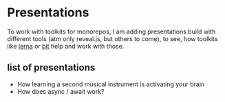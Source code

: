 # Presentations

To work with toolkits for monorepos, I am adding presentations build with different tools (atm only reveal.js, but others to come), to see, how toolkits like [lerna](https://github.com/lerna/lerna) or [bit](https://github.com/teambit/bit) help and work with those.

## list of presentations

- How learning a second musical instrument is activating your brain
- How does async / await work?

